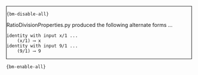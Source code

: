 <div style="border:1px solid black;">

`{bm-disable-all}`

RatioDivisionProperties.py produced the following alternate forms ...

```
identity with input x/1 ...
    (x/1) ⟶ x
identity with input 9/1 ...
    (9/1) ⟶ 9
```

</div>

`{bm-enable-all}`

